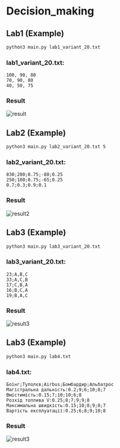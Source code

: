 # Decision_making

## Lab1 (Example)
```bash
python3 main.py lab1_variant_20.txt
```
### lab1_variant_20.txt:
```
100, 90, 80
70, 90, 80
40, 50, 75
```

### Result
![result](https://user-images.githubusercontent.com/38556518/97229329-e068a680-17e0-11eb-975b-6f9095ef15af.png)

## Lab2 (Example)
```bash
python3 main.py lab2_variant_20.txt 5
```
### lab2_variant_20.txt:
```
830;200;0.75;-80;0.25
250;180;0.75;-65;0.25
0.7;0.3;0.9;0.1
```

### Result
![result2](https://user-images.githubusercontent.com/38556518/97363483-55081780-18ab-11eb-885e-641d8b085b3e.png)

## Lab3 (Example)
```bash
python3 main.py lab3_variant_20.txt
```
### lab3_variant_20.txt:
```
23;A,B,C
33;A,C,B
17;C,B,A
16;B,C,A
19;B,A,C
```

### Result
![result3](https://user-images.githubusercontent.com/38556518/97306037-8f9b9100-1866-11eb-8a21-ecfc1349da64.png)

## Lab3 (Example)
```bash
python3 main.py lab4.txt
```
### lab4.txt:
```
Боінг;Туполєв;Airbus;Бомбардир;Альбатрос
Магістральна дальність:0.2;9;6;10;8;7
Вмістимість:0.15;7;10;10;6;8
Розхід топлива V:0.25;8;7;9;9;8
Максимальна швидкість:0.15;10;8;9;8;7
Вартість експлуатації:0.25;6;8;9;10;8
```

### Result
![result3](https://user-images.githubusercontent.com/38556518/97814993-c83ad080-1c93-11eb-872c-e273741aa2dd.png)
